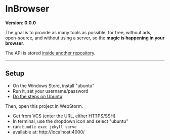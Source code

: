 # InBrowser

**Version**: **0.0.0**

The goal is to provide as many tools as possible, for free, without ads, open-source, and without using a server, so the **magic is happening in your browser**.

The API is stored [inside another repository](https://github.com/inbrowser/pima-1-2021).

<hr>

## Setup

* On the Windows Store, install "ubuntu"
* Run it, set your username/password
* [Do the steps on Ubuntu](https://jekyllrb.com/docs/installation/ubuntu/)

Then, open this project in WebStorm.

* Get from VCS (enter the URL, either HTTPS/SSH)
* In terminal, use the dropdown icon and select "ubuntu"
* run: `bundle exec jekyll serve`
* available at: http://localhost:4000/